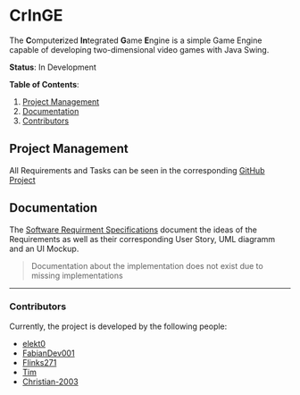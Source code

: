 # CrInGE

The **C**ompute**r**ized **In**tegrated **G**ame **E**ngine is a simple Game Engine capable of developing two-dimensional video games with Java Swing.  

**Status**: In Development

**Table of Contents**:

1. [Project Management](#project-management)
2. [Documentation](#documentation)
3. [Contributors](#contributors)

## Project Management

All Requirements and Tasks can be seen in the corresponding [GitHub Project](https://github.com/users/Christian-2003/projects/2)

## Documentation

The [Software Requirment Specifications](https://github.com/Christian-2003/CrInGE/blob/master/docs/SoftwareAnforderungsspezifikation.md) document the ideas of the Requirements as well as their corresponding User Story, UML diagramm and an UI Mockup.

>Documentation about the implementation does not exist due to missing implementations

---

### Contributors

Currently, the project is developed by the following people:

* [elekt0](https://github.com/Elekt0)
* [FabianDev001](https://github.com/FabianDev001)
* [Flinks271](https://github.com/Flinks271)
* [Tim](https://github.com/TimSchnur)
* [Christian-2003](https://github.com/Christian-2003)
